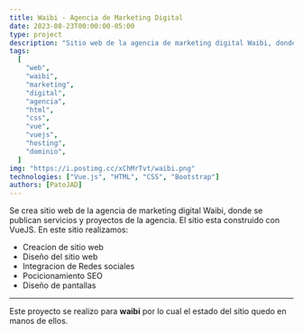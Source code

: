 ```yaml
---
title: Waibi - Agencia de Marketing Digital
date: 2023-08-23T00:00:00-05:00
type: project
description: "Sitio web de la agencia de marketing digital Waibi, donde se publican servicios y proyectos de la agencia."
tags:
  [
    "web",
    "waibi",
    "marketing",
    "digital",
    "agencia",
    "html",
    "css",
    "vue",
    "vuejs",
    "hosting",
    "dominio",
  ]
img: "https://i.postimg.cc/xChMrTvt/waibi.png"
technologies: ["Vue.js", "HTML", "CSS", "Bootstrap"]
authors: [PatoJAD]
---
```


Se crea sitio web de la agencia de marketing digital Waibi, donde se publican servicios y proyectos de la agencia. El sitio esta construido con VueJS. En este sitio realizamos:

* Creacion de sitio web
* Diseño del sitio web
* Integracion de Redes sociales
* Pocicionamiento SEO
* Diseño de pantallas

---

Este proyecto se realizo para **waibi** por lo cual el estado del sitio quedo en manos de ellos.
